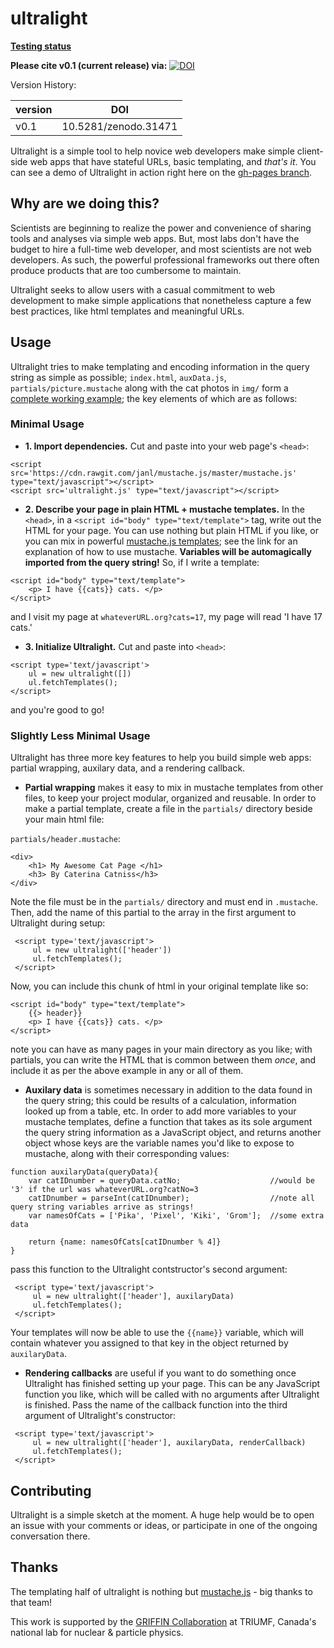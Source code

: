 # ultralight

**[Testing status](http://billmills.github.io/ultralight/tests/tests.html)**

**Please cite v0.1 (current release) via:** [![DOI](https://zenodo.org/badge/3877/BillMills/ultralight.svg)](https://zenodo.org/badge/latestdoi/3877/BillMills/ultralight)

Version History:

version | DOI
--------|-------
v0.1    | 10.5281/zenodo.31471


Ultralight is a simple tool to help novice web developers make simple client-side web apps that have stateful URLs, basic templating, and *that's it*. You can see a demo of Ultralight in action right here on the [gh-pages branch](http://billmills.github.io/ultralight/index.html?cats=1).

## Why are we doing this?

Scientists are beginning to realize the power and convenience of sharing tools and analyses via simple web apps. But, most labs don't have the budget to hire a full-time web developer, and most scientists are not web developers. As such, the powerful professional frameworks out there often produce products that are too cumbersome to maintain.

Ultralight seeks to allow users with a casual commitment to web development to make simple applications that nonetheless capture a few best practices, like html templates and meaningful URLs.

## Usage

Ultralight tries to make templating and encoding information in the query string as simple as possible; `index.html`, `auxData.js`, `partials/picture.mustache` along with the cat photos in `img/` form a [complete working example](http://billmills.github.io/ultralight/index.html?cats=1); the key elements of which are as follows:

### Minimal Usage

 - **1. Import dependencies.** Cut and paste into your web page's `<head>`:

```
<script src='https://cdn.rawgit.com/janl/mustache.js/master/mustache.js' type="text/javascript"></script>
<script src='ultralight.js' type="text/javascript"></script>
```

 - **2. Describe your page in plain HTML + mustache templates.** In the `<head>`, in a `<script id="body" type="text/template">` tag, write out the HTML for your page. You can use nothing but plain HTML if you like, or you can mix in powerful [mustache.js templates](https://github.com/janl/mustache.js/#templates); see the link for an explanation of how to use mustache. **Variables will be automagically imported from the query string!** So, if I write a template:

```
<script id="body" type="text/template">
    <p> I have {{cats}} cats. </p>
</script>
```

and I visit my page at `whateverURL.org?cats=17`, my page will read 'I have 17 cats.'

 - **3. Initialize Ultralight.** Cut and paste into `<head>`:

```
<script type='text/javascript'>
    ul = new ultralight([])
    ul.fetchTemplates();
</script>
```
 
 and you're good to go!

### Slightly Less Minimal Usage

Ultralight has three more key features to help you build simple web apps: partial wrapping, auxilary data, and a rendering callback.

 - **Partial wrapping** makes it easy to mix in mustache templates from other files, to keep your project modular, organized and reusable. In order to make a partial template, create a file in the `partials/` directory beside your main html file:

`partials/header.mustache`:
```
<div>
    <h1> My Awesome Cat Page </h1>
    <h3> By Caterina Catniss</h3>
</div>
```

Note the file must be in the `partials/` directory and must end in `.mustache`. Then, add the name of this partial to the array in the first argument to Ultralight during setup:

```
 <script type='text/javascript'>
     ul = new ultralight(['header'])
     ul.fetchTemplates();
 </script>
```

Now, you can include this chunk of html in your original template like so:

```
<script id="body" type="text/template">
    {{> header}}
    <p> I have {{cats}} cats. </p>
</script>
```

note you can have as many pages in your main directory as you like; with partials, you can write the HTML that is common between them *once*, and include it as per the above example in any or all of them.

 - **Auxilary data** is sometimes necessary in addition to the data found in the query string; this could be results of a calculation, information looked up from a table, etc. In order to add more variables to your mustache templates, define a function that takes as its sole argument the query string information as a JavaScript object, and returns another object whose keys are the variable names you'd like to expose to mustache, along with their corresponding values:

```
function auxilaryData(queryData){
    var catIDnumber = queryData.catNo;                    //would be '3' if the url was whateverURL.org?catNo=3
    catIDnumber = parseInt(catIDnumber);                  //note all query string variables arrive as strings!
    var namesOfCats = ['Pika', 'Pixel', 'Kiki', 'Grom'];  //some extra data
    
    return {name: namesOfCats[catIDnumber % 4]}
}
```

pass this function to the Ultralight contstructor's second argument:

```
 <script type='text/javascript'>
     ul = new ultralight(['header'], auxilaryData)
     ul.fetchTemplates();
 </script>
```

Your templates will now be able to use the `{{name}}` variable, which will contain whatever you assigned to that key in the object returned by `auxilaryData`.

 - **Rendering callbacks** are useful if you want to do something once Ultralight has finished setting up your page. This can be any JavaScript function you like, which will be called with no arguments after Ultralight is finished. Pass the name of the callback function into the third argument of Ultralight's constructor:

```
 <script type='text/javascript'>
     ul = new ultralight(['header'], auxilaryData, renderCallback)
     ul.fetchTemplates();
 </script>
```

## Contributing

Ultralight is a simple sketch at the moment. A huge help would be to open an issue with your comments or ideas, or participate in one of the ongoing conversation there.

## Thanks

The templating half of ultralight is nothing but [mustache.js](https://github.com/janl/mustache.js/) - big thanks to that team!

This work is supported by the [GRIFFIN Collaboration](https://github.com/GRIFFINCollaboration) at TRIUMF, Canada's national lab for nuclear & particle physics.
